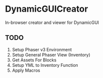 # DynamicGUICreator
In-browser creator and viewer for DynamicGUI

## TODO

1. Setup Phaser v3 Environment
2. Setup General Phaser View (Inventory)
3. Get Assets For Blocks 
4. Setup YML to Inventory Function
5. Apply Macros
